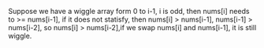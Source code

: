 Suppose we have a wiggle array form 0 to i-1, i is odd, then nums[i] needs to >= nums[i-1], if it does not statisfy, then nums[i] > nums[i-1], nums[i-1] > nums[i-2], so nums[i] > nums[i-2],if we swap nums[i] and nums[i-1], it is still wiggle.
